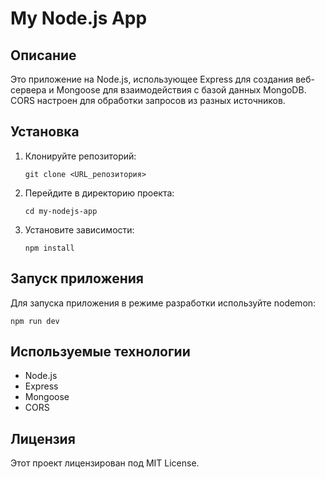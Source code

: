 # My Node.js App

## Описание
Это приложение на Node.js, использующее Express для создания веб-сервера и Mongoose для взаимодействия с базой данных MongoDB. CORS настроен для обработки запросов из разных источников.

## Установка

1. Клонируйте репозиторий:
   ```
   git clone <URL_репозитория>
   ```

2. Перейдите в директорию проекта:
   ```
   cd my-nodejs-app
   ```

3. Установите зависимости:
   ```
   npm install
   ```

## Запуск приложения

Для запуска приложения в режиме разработки используйте nodemon:
```
npm run dev
```

## Используемые технологии
- Node.js
- Express
- Mongoose
- CORS

## Лицензия
Этот проект лицензирован под MIT License.